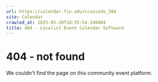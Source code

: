 ```yaml
---
url: https://calendar.fiu.edu/ccaicedo_284
site: Calendar
crawled_at: 2025-05-20T10:55:54.240484
title: 404 - Localist Event Calendar Software
---
```


# 404 - not found
We couldn't find the page on this community event platform.
